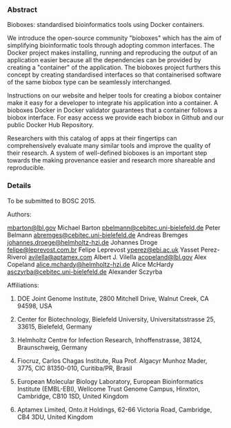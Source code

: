 ### Abstract

Bioboxes: standardised bioinformatics tools using Docker containers.

We introduce the open-source community "bioboxes" which has the aim of simplifying bioinformatic tools through adopting common interfaces. The Docker project makes installing, running and reproducing the output of an application easier because all the dependencies can be provided by creating a "container" of the application. 
The bioboxes project furthers this concept by creating standardised interfaces so that containerised software of the same biobox type can be seamlessly interchanged.

Instructions on our website and helper tools for creating a biobox container make it easy for a developer to integrate his application into a container. A bioboxes Docker in Docker validator guarantees that a container follows a biobox interface. For easy access we provide each biobox in Github and our public Docker Hub Repository.

Researchers with this catalog of apps at their fingertips can comprehensively
evaluate many similar tools and improve the quality of their research. 
A system of well-defined bioboxes is an important step towards the making provenance easier and research more shareable and reproducible.

### Details

To be submitted to BOSC 2015.

Authors:

mbarton@lbl.gov Michael Barton
pbelmann@cebitec.uni-bielefeld.de Peter Belmann
abremges@cebitec.uni-bielefeld.de Andreas Bremges
johannes.droege@helmholtz-hzi.de Johannes Droge
felipe@leprevost.com.br Felipe Leprevost
yperez@ebi.ac.uk Yasset Perez-Riverol
avilella@aptamex.com Albert J. Vilella
acopeland@lbl.gov Alex Copeland
alice.mchardy@helmholtz-hzi.de Alice McHardy
asczyrba@cebitec.uni-bielefeld.de Alexander Sczyrba

Affiliations:

1. DOE Joint Genome Institute, 2800 Mitchell Drive, Walnut Creek, CA 94598, USA

2. Center for Biotechnology, Bielefeld University, Universitatsstrasse 25, 33615, Bielefeld, Germany

3. Helmholtz Centre for Infection Research, Inhoffenstrasse, 38124, Braunschweig, Germany

4. Fiocruz, Carlos Chagas Institute, Rua Prof. Algacyr Munhoz Mader, 3775, CIC 81350-010, Curitiba/PR, Brasil

5. European Molecular Biology Laboratory, European Bioinformatics Institute (EMBL-EBI), Wellcome Trust Genome Campus, Hinxton, Cambridge, CB10 1SD, United Kingdom

6. Aptamex Limited, Onto.it Holdings, 62-66 Victoria Road, Cambridge, CB4 3DU, United Kingdom
